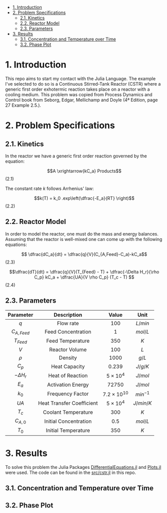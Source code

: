 - [1. Introduction](#1-introduction)
- [2. Problem Specifications](#2-problem-specifications)
  - [2.1. Kinetics](#21-kinetics)
  - [2.2. Reactor Model](#22-reactor-model)
  - [2.3. Parameters](#23-parameters)
- [3. Results](#3-results)
  - [3.1. Concentration and Temperature over Time](#31-concentration-and-temperature-over-time)
  - [3.2. Phase Plot](#32-phase-plot)


# 1. Introduction

This repo aims to start my contact with the Julia Language. The example I've selected to do so is a Continuous Stirred-Tank Reactor (CSTR) where a generic first order exhotermic reaction takes place on a reactor with a cooling medium. This problem was copied from Process Dynamics and Control book from Seborg, Edgar, Mellichamp and Doyle (4ª Edition, page 27 Example 2.5.).

# 2. Problem Specifications

## 2.1. Kinetics

In the reactor we have a generic first order reaction governed by the equation: 

$$A \xrightarrow{kC_a} Products$$ (2.1)

The constant rate $k$ follows Arrhenius' law:

$$k(T) = k_0 .exp\left(\dfrac{-E_a}{RT} \right)$$ (2.2)

## 2.2. Reactor Model

In order to model the reactor, one must do the mass and energy balances. Assuming that the reactor is well-mixed one can come up with the following equations:

$$ \dfrac{dC_a}{dt} = \dfrac{q}{V}(C_{A,Feed}-C_a)-kC_a$$ (2.3)

$$\dfrac{dT}{dt} = \dfrac{q}{V}(T_{Feed} - T) + \dfrac{-\Delta H_r}{\rho C_p} kC_a + \dfrac{UA}{V \rho C_p} (T_c - T) $$ (2.4)

## 2.3. Parameters

|   Parameter   | Description               |       Value        | Unit      |
| :-----------: | :------------------------: | :----------------: | :--------: |
|      $q$      | Flow rate                 |       $100$        | $L/min$   |
| $C_{A,Feed}$  | Feed Concentration        |        $1$         | $mol/L$   |
|  $T_{Feed}$   | Feed Temperature          |       $350$        | $K$       |
|      $V$      | Reactor Volume            |       $100$        | $L$       |
|    $\rho$     | Density                   |       $1000$       | $g/L$    |
|     $C_p$     | Heat Capacity             |      $0.239$       | $J/g/K$  |
| $-\Delta H_r$ | Heat of Reaction          |   $5\times10^4$    | $J/mol$  |
|     $E_a$     | Activation Energy         |      $72750$       | $J/mol$  |
|     $k_0$     | Frequency Factor          | $7.2\times10^{10}$ | $min^{-1}$  |
|     $UA$      | Heat Transfer Coefficient |   $5\times10^4$    | $J/min/K$ |
|     $T_c$     | Coolant Temperature       |       $300$        | $K$      |
|   $C_{A,0}$   | Initial Concentration     |       $0.5$        | $mol/L$   |
|     $T_0$     | Initial Temperature       |       $350$        | $K$       |


# 3. Results

To solve this problem the Julia Packages [DifferentialEquations.jl](https://diffeq.sciml.ai/stable/tutorials/ode_example/) and [Plots.jl](http://docs.juliaplots.org/latest/tutorial/#tutorial) were used. The code can be found in the [src/cstr.jl](src/cstr.jl) in this repo.

## 3.1. Concentration and Temperature over Time

[](Images/transient_plot.png)

## 3.2. Phase Plot

[](Images/phase_plot.png)

